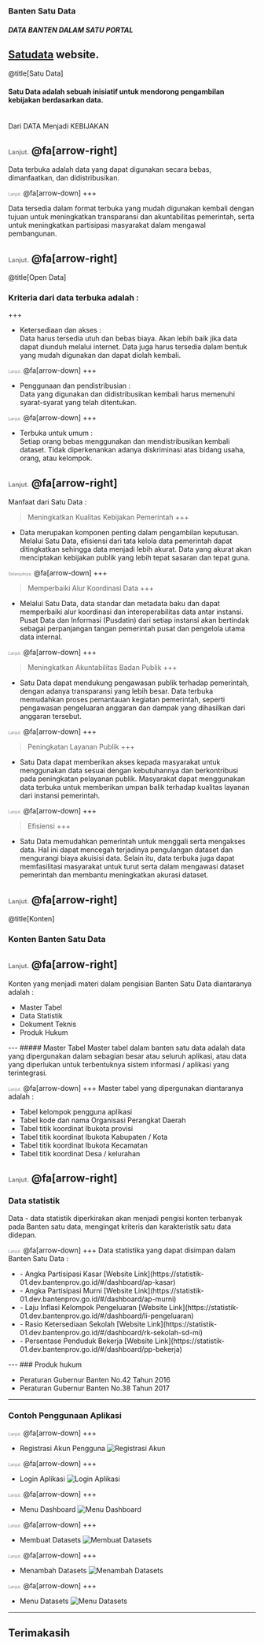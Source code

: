 ### Banten Satu Data
##### DATA BANTEN DALAM SATU PORTAL
<a href="https://ckan-03.dev.bantenprov.go.id" target="_blank">Satudata</a> website.
---
@title[Satu Data]

#### Satu Data adalah sebuah inisiatif untuk mendorong pengambilan kebijakan berdasarkan data.
<br>
<span class="aside">Dari DATA Menjadi KEBIJAKAN</span>

<span style="font-size:0.6em; color:gray">Lanjut.</span>
@fa[arrow-right]
---

Data terbuka adalah <span class="gray">data yang dapat digunakan secara bebas, dimanfaatkan, dan didistribusikan</span>.

<span style="font-size:0.6em; color:gray">Lanjut.</span>
@fa[arrow-down]
+++

Data tersedia dalam format terbuka yang mudah digunakan kembali dengan tujuan untuk meningkatkan transparansi dan akuntabilitas pemerintah, serta untuk meningkatkan partisipasi masyarakat dalam mengawal pembangunan.

<span style="font-size:0.6em; color:gray">Lanjut.</span>
@fa[arrow-right]
---

@title[Open Data]
<br>
### Kriteria dari data terbuka adalah :
+++
- Ketersediaan dan akses : <br> Data harus tersedia utuh dan bebas biaya. Akan lebih baik jika data dapat diunduh melalui internet. Data juga harus tersedia dalam bentuk yang mudah digunakan dan dapat diolah kembali.

<span style="font-size:0.6em; color:gray">Lanjut.</span>
@fa[arrow-down]
+++
- Penggunaan dan pendistribusian : <br> Data yang digunakan dan didistribusikan kembali harus memenuhi syarat-syarat yang telah ditentukan.

<span style="font-size:0.6em; color:gray">Lanjut.</span>
@fa[arrow-down]
+++
- Terbuka untuk umum : <br> Setiap orang bebas menggunakan dan mendistribusikan kembali dataset. Tidak diperkenankan adanya diskriminasi atas bidang usaha, orang, atau kelompok.

<span style="font-size:0.6em; color:gray">Lanjut.</span>
@fa[arrow-right]
---

Manfaat dari Satu Data :
> Meningkatkan Kualitas Kebijakan Pemerintah 
+++
- Data merupakan komponen penting dalam pengambilan keputusan. Melalui Satu Data, efisiensi dari tata kelola data pemerintah dapat ditingkatkan sehingga data menjadi lebih akurat. Data yang akurat akan menciptakan kebijakan publik yang lebih tepat sasaran dan tepat guna.

<span style="font-size:0.6em; color:gray">Selanjutnya.</span>
@fa[arrow-down]
+++
> Memperbaiki Alur Koordinasi Data
+++
- Melalui Satu Data, data standar dan metadata baku dan dapat memperbaiki alur koordinasi dan interoperabilitas data antar instansi. Pusat Data dan Informasi (Pusdatin) dari setiap instansi akan bertindak sebagai perpanjangan tangan pemerintah pusat dan pengelola utama data internal.

<span style="font-size:0.6em; color:gray">Lanjut.</span>
@fa[arrow-down]
+++
> Meningkatkan Akuntabilitas Badan Publik
+++
- Satu  Data dapat mendukung pengawasan publik terhadap pemerintah, dengan adanya transparansi yang lebih besar. Data terbuka memudahkan proses pemantauan kegiatan pemerintah, seperti pengawasan pengeluaran anggaran dan dampak yang dihasilkan dari anggaran tersebut.

<span style="font-size:0.6em; color:gray">Lanjut.</span>
@fa[arrow-down]
+++
> Peningkatan Layanan Publik
+++
- Satu Data dapat memberikan akses kepada masyarakat untuk menggunakan data sesuai dengan kebutuhannya  dan berkontribusi pada peningkatan pelayanan publik. Masyarakat dapat menggunakan data terbuka untuk memberikan umpan balik terhadap kualitas layanan dari instansi pemerintah.

<span style="font-size:0.6em; color:gray">Lanjut.</span>
@fa[arrow-down]
+++
> Efisiensi
+++
- Satu Data memudahkan pemerintah untuk menggali serta mengakses data. Hal ini dapat mencegah terjadinya pengulangan dataset dan mengurangi biaya akuisisi data. Selain itu, data terbuka juga dapat memfasilitasi masyarakat untuk turut serta dalam mengawasi dataset pemerintah dan membantu meningkatkan akurasi dataset.

<span style="font-size:0.6em; color:gray">Lanjut.</span>
@fa[arrow-right]
---

@title[Konten]
### Konten Banten Satu Data

<span style="font-size:0.6em; color:gray">Lanjut.</span>
@fa[arrow-right]
---
Konten yang menjadi materi dalam pengisian Banten Satu Data diantaranya adalah : <br>
<ul>
<li class="fragment">Master Tabel</li>
<li class="fragment">Data Statistik</li>
<li class="fragment">Dokument Teknis</li>
<li class="fragment">Produk Hukum</li>
</ul>
---
##### Master Tabel
Master tabel dalam banten satu data adalah data yang dipergunakan dalam sebagian besar atau seluruh aplikasi, atau data yang diperlukan untuk terbentuknya sistem informasi / aplikasi yang terintegrasi. <br>

<span style="font-size:0.6em; color:gray">Lanjut.</span>
@fa[arrow-down]
+++
Master tabel yang dipergunakan diantaranya adalah : <br>
- Tabel kelompok pengguna aplikasi
- Tabel kode dan nama Organisasi Perangkat Daerah
- Tabel titik koordinat Ibukota provisi
- Tabel titik koordinat Ibukota Kabupaten / Kota
- Tabel titik koordinat Ibukota Kecamatan
- Tabel titik koordinat Desa / kelurahan

<span style="font-size:0.6em; color:gray">Lanjut.</span>
@fa[arrow-right]
---

### Data statistik
Data - data statistik diperkirakan akan menjadi pengisi konten terbanyak pada Banten satu data, mengingat  kriteris dan karakteristik satu data didepan.

<span style="font-size:0.6em; color:gray">Lanjut.</span>
@fa[arrow-down]
+++
Data statistika yang dapat disimpan dalam Banten Satu Data :

<ul>
<li class="fragment">- Angka Partisipasi Kasar [Website Link](https://statistik-01.dev.bantenprov.go.id/#/dashboard/ap-kasar)</li>
<li class="fragment">- Angka Partisipasi Murni [Website Link](https://statistik-01.dev.bantenprov.go.id/#/dashboard/ap-murni)</li>
<li class="fragment">- Laju Inflasi Kelompok Pengeluaran [Website Link](https://statistik-01.dev.bantenprov.go.id/#/dashboard/li-pengeluaran)</li>
<li class="fragment">- Rasio Ketersediaan Sekolah [Website Link](https://statistik-01.dev.bantenprov.go.id/#/dashboard/rk-sekolah-sd-mi)</li>
<li class="fragment">- Persentase Penduduk Bekerja [Website Link](https://statistik-01.dev.bantenprov.go.id/#/dashboard/pp-bekerja)</li>
</ul>
---
### Produk hukum

- Peraturan Gubernur Banten No.42 Tahun 2016
- Peraturan Gubernur Banten No.38 Tahun 2017
---
### Contoh Penggunaan Aplikasi

<span style="font-size:0.6em; color:gray">Lanjut.</span>
@fa[arrow-down]
+++
- Registrasi Akun Pengguna
![Registrasi Akun](/assets/image/ckan-1.jpg)

<span style="font-size:0.6em; color:gray">Lanjut.</span>
@fa[arrow-down]
+++
- Login Aplikasi
![Login Aplikasi](/assets/image/ckan-2.jpg)

<span style="font-size:0.6em; color:gray">Lanjut.</span>
@fa[arrow-down]
+++
- Menu Dashboard
![Menu Dashboard](/assets/image/ckan-3.jpg)

<span style="font-size:0.6em; color:gray">Lanjut.</span>
@fa[arrow-down]
+++
- Membuat Datasets
![Membuat Datasets](/assets/image/ckan-4.jpg)

<span style="font-size:0.6em; color:gray">Lanjut.</span>
@fa[arrow-down]
+++
- Menambah Datasets
![Menambah Datasets](/assets/image/ckan-5.jpg)

<span style="font-size:0.6em; color:gray">Lanjut.</span>
@fa[arrow-down]
+++
- Menu Datasets
![Menu Datasets](/assets/image/ckan-6.jpg)
---

## Terimakasih
